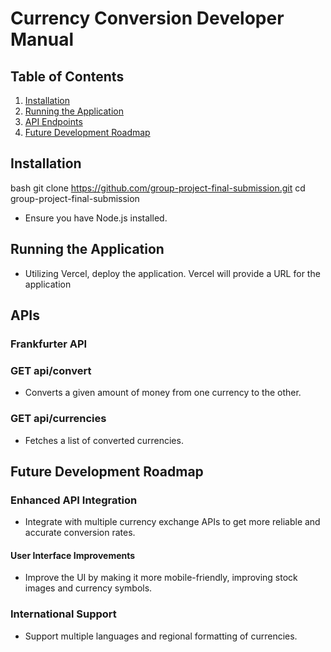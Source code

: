 # Currency Conversion Developer Manual

## Table of Contents
1. [Installation](#installation)
2. [Running the Application](#running-the-application)
3. [API Endpoints](#apis)
4. [Future Development Roadmap](#future-development-roadmap)

## Installation

bash
git clone https://github.com/group-project-final-submission.git
cd group-project-final-submission

- Ensure you have Node.js installed.

## Running the Application

- Utilizing Vercel, deploy the application. Vercel will provide a URL for the application 

## APIs

### Frankfurter API

### GET api/convert

- Converts a given amount of money from one currency to the other.

### GET api/currencies

- Fetches a list of converted currencies.

## Future Development Roadmap

### Enhanced API Integration

- Integrate with multiple currency exchange APIs to get more reliable and accurate conversion rates.

#### User Interface Improvements

- Improve the UI by making it more mobile-friendly, improving stock images and currency symbols.

### International Support

- Support multiple languages and regional formatting of currencies.




